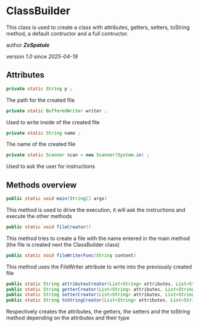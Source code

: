 # ClassBuilder

This class is used to create a class with attributes, getters, setters, toString method, a default contructor and a full contructor.

author ***ZeSpatule***

version *1.0*
since *2025-04-19*

## Attributes

```java
private static String p ;
```
The path for the created file

```java
private static BufferedWriter writer ;
```
Used to write inside of the created file

```java
private static String name ;
```
The name of the created file

```java
private static Scanner scan = new Scanner(System.in) ;
```
Used to ask the user for instructions


## Methods overview

```java
public static void main(String[] args)
```
This method is used to drive the execution, it will ask the instructions and execute the other methods

```java
public static void fileCreator()
```
This method tries to create a file with the name entered in the main method (the file is created next the ClassBuilder class)

```java
public static void fileWriterFunc(String content)
```
This method uses the FileWriter attribute to write into the previously created file

```java
public static String attributesCreator(List<String> attributes, List<String> types)
public static String getterCreator(List<String> attributes, List<String> types)
public static String setterCreator(List<String> attributes, List<String> types)
public static String toStringCreator(List<String> attributes, List<String> types)
```
Respectively creates the attributes, the getters, the setters and the toString method depending on the attributes and their type

